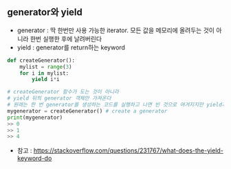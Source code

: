 ## generator와 yield

- generator : 딱 한번만 사용 가능한 iterator. 모든 값을 메모리에 올려두는 것이 아니라 한번 실행한 후에 날려버린다
- yield : generator를 return하는 keyword

```python
def createGenerator():
	mylist = range(3)
	for i in mylist:
		yield i*i

# createGenerator 함수가 도는 것이 아니라
# yield 뒤의 generator 객체만 가져온다
# 원래는 한 번 generator를 생성하는 코드를 실행하고 나면 빈 것으로 여겨지지만 yield가 있으면 재활용 가능하다. 
mygenerator = createGenerator() # create a generator
print(mygenerator) 
>> 0
>> 1
>> 4
```

- 참고 : https://stackoverflow.com/questions/231767/what-does-the-yield-keyword-do